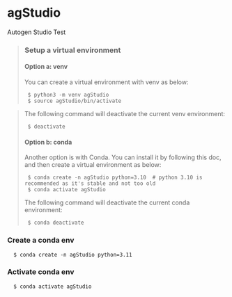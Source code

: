 # agStudio
Autogen Studio Test

> ### Setup a virtual environment
> #### Option a: venv
> You can create a virtual environment with venv as below:
>
>      $ python3 -m venv agStudio
>      $ source agStudio/bin/activate

> The following command will deactivate the current venv environment:
>
>      $ deactivate
>
> #### Option b: conda
> Another option is with Conda. You can install it by following this doc, and then create a virtual environment as below:
>
>      $ conda create -n agStudio python=3.10  # python 3.10 is recommended as it's stable and not too old
>      $ conda activate agStudio
>
> The following command will deactivate the current conda environment:
>
>      $ conda deactivate
>
### Create a conda env

      $ conda create -n agStudio python=3.11

### Activate conda env

      $ conda activate agStudio